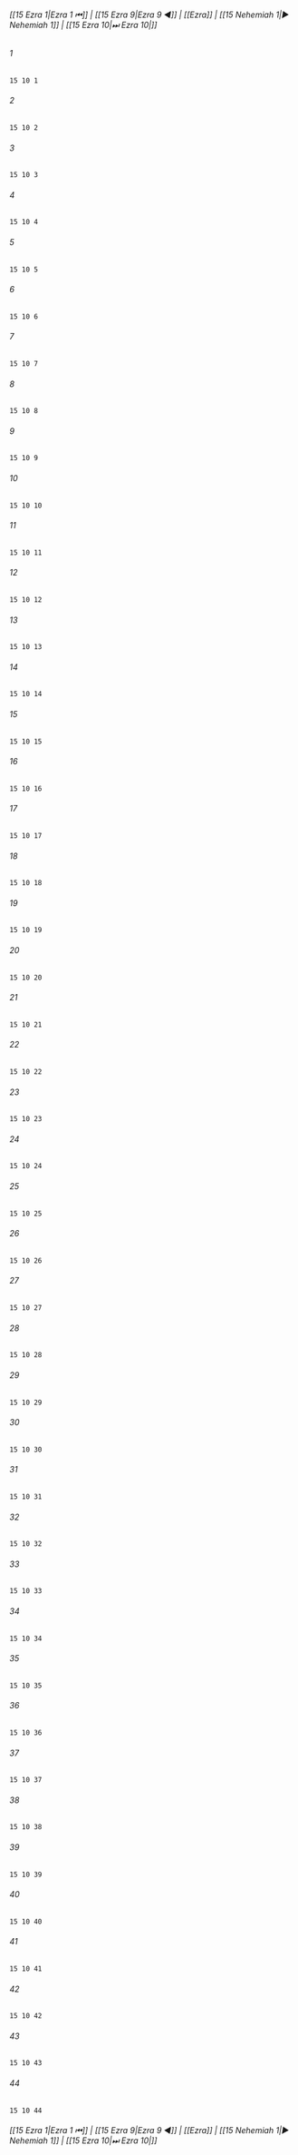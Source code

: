 
###### [[15 Ezra 1|Ezra 1 ⏮]] | [[15 Ezra 9|Ezra 9 ◀]] | [[Ezra]] | [[15 Nehemiah 1|▶ Nehemiah 1]] | [[15 Ezra 10|⏭ Ezra 10|]]

###### 1
``` verse
15 10 1 
```
###### 2
``` verse
15 10 2 
```
###### 3
``` verse
15 10 3 
```
###### 4
``` verse
15 10 4 
```
###### 5
``` verse
15 10 5 
```
###### 6
``` verse
15 10 6 
```
###### 7
``` verse
15 10 7 
```
###### 8
``` verse
15 10 8 
```
###### 9
``` verse
15 10 9 
```
###### 10
``` verse
15 10 10 
```
###### 11
``` verse
15 10 11 
```
###### 12
``` verse
15 10 12 
```
###### 13
``` verse
15 10 13 
```
###### 14
``` verse
15 10 14 
```
###### 15
``` verse
15 10 15 
```
###### 16
``` verse
15 10 16 
```
###### 17
``` verse
15 10 17 
```
###### 18
``` verse
15 10 18 
```
###### 19
``` verse
15 10 19 
```
###### 20
``` verse
15 10 20 
```
###### 21
``` verse
15 10 21 
```
###### 22
``` verse
15 10 22 
```
###### 23
``` verse
15 10 23 
```
###### 24
``` verse
15 10 24 
```
###### 25
``` verse
15 10 25 
```
###### 26
``` verse
15 10 26 
```
###### 27
``` verse
15 10 27 
```
###### 28
``` verse
15 10 28 
```
###### 29
``` verse
15 10 29 
```
###### 30
``` verse
15 10 30 
```
###### 31
``` verse
15 10 31 
```
###### 32
``` verse
15 10 32 
```
###### 33
``` verse
15 10 33 
```
###### 34
``` verse
15 10 34 
```
###### 35
``` verse
15 10 35 
```
###### 36
``` verse
15 10 36 
```
###### 37
``` verse
15 10 37 
```
###### 38
``` verse
15 10 38 
```
###### 39
``` verse
15 10 39 
```
###### 40
``` verse
15 10 40 
```
###### 41
``` verse
15 10 41 
```
###### 42
``` verse
15 10 42 
```
###### 43
``` verse
15 10 43 
```
###### 44
``` verse
15 10 44 
```

###### [[15 Ezra 1|Ezra 1 ⏮]] | [[15 Ezra 9|Ezra 9 ◀]] | [[Ezra]] | [[15 Nehemiah 1|▶ Nehemiah 1]] | [[15 Ezra 10|⏭ Ezra 10|]]

